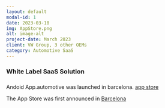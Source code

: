 ```yaml
---
layout: default
modal-id: 1
date: 2023-03-18
img: AppStore.png
alt: image-alt
project-date: March 2023
client: VW Group, 3 other OEMs
category: Automotive SaaS
---
```


### White Label SaaS Solution

 <div style="text-align: left">
  
#####
Andoid App.automotive was launched in barcelona.
[app store](https://cariad.technology/de/en/news/stories/launch-application-store-for-volkswagen-group.html)

The App Store was first announced in 
<a href="https://https://cariad.technology/de/en/news/stories/launch-application-store-for-volkswagen-group.html/">Barcelona</a>

